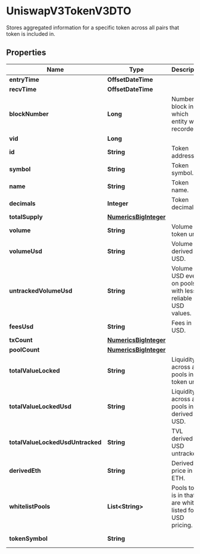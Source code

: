 

# UniswapV3TokenV3DTO

Stores aggregated information for a specific token across all pairs that token is included in.

## Properties

| Name | Type | Description | Notes |
|------------ | ------------- | ------------- | -------------|
|**entryTime** | **OffsetDateTime** |  |  [optional] |
|**recvTime** | **OffsetDateTime** |  |  [optional] |
|**blockNumber** | **Long** | Number of block in which entity was recorded. |  [optional] |
|**vid** | **Long** |  |  [optional] |
|**id** | **String** | Token address. |  [optional] |
|**symbol** | **String** | Token symbol. |  [optional] |
|**name** | **String** | Token name. |  [optional] |
|**decimals** | **Integer** | Token decimals. |  [optional] |
|**totalSupply** | [**NumericsBigInteger**](NumericsBigInteger.md) |  |  [optional] |
|**volume** | **String** | Volume in token units. |  [optional] |
|**volumeUsd** | **String** | Volume in derived USD. |  [optional] |
|**untrackedVolumeUsd** | **String** | Volume in USD even on pools with less reliable USD values. |  [optional] |
|**feesUsd** | **String** | Fees in USD. |  [optional] |
|**txCount** | [**NumericsBigInteger**](NumericsBigInteger.md) |  |  [optional] |
|**poolCount** | [**NumericsBigInteger**](NumericsBigInteger.md) |  |  [optional] |
|**totalValueLocked** | **String** | Liquidity across all pools in token units. |  [optional] |
|**totalValueLockedUsd** | **String** | Liquidity across all pools in derived USD. |  [optional] |
|**totalValueLockedUsdUntracked** | **String** | TVL derived in USD untracked. |  [optional] |
|**derivedEth** | **String** | Derived price in ETH. |  [optional] |
|**whitelistPools** | **List&lt;String&gt;** | Pools token is in that are white listed for USD pricing. |  [optional] |
|**tokenSymbol** | **String** |  |  [optional] [readonly] |



